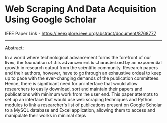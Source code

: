 # Web Scraping And Data Acquisition Using Google Scholar

IEEE Paper Link - https://ieeexplore.ieee.org/abstract/document/8768777

***

Abstract:

In a world where technological advancement forms the forefront of our lives, the foundation of this advancement is characterized by an exponential growth in research output from the scientific community. Research papers and their authors, however, have to go through an exhaustive ordeal to keep up to pace with the ever-changing demands of the publication committees. Hence, there is significant need for an interface that would allow researchers to easily download, sort and maintain their papers and publications with minimum work from the user end. This paper attempts to set up an interface that would use web scraping techniques and Python modules to link a researcher's list of publications present on Google Scholar to a MySQL database and Excel application, allowing them to access and manipulate their works in minimal steps
